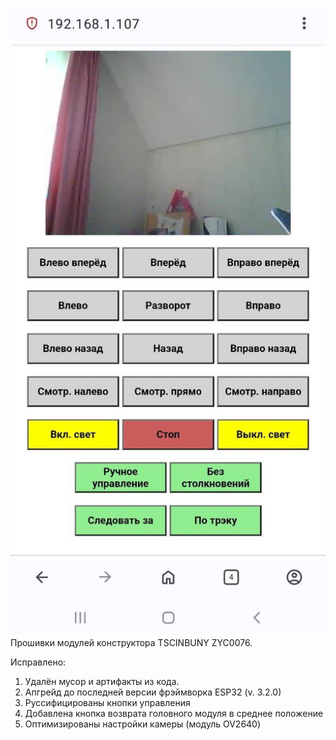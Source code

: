 ![screenshot](interface.jpg)
Прошивки модулей конструктора TSCINBUNY ZYC0076.

Исправлено:
1. Удалён мусор и артифакты из кода.
2. Апгрейд до последней версии фрэймворка ESP32 (v. 3.2.0)
3. Руссифицированы кнопки управления
4. Добавлена кнопка возврата головного модуля в среднее положение
5. Оптимизированы настройки камеры (модуль OV2640)
